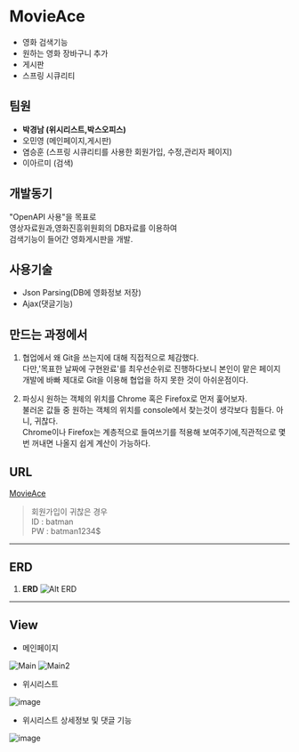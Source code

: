 # MovieAce
  
  * 영화 검색기능    
  * 원하는 영화 장바구니 추가     
  * 게시판
  * 스프링 시큐리티 
  
  팀원
  ----------------------
   * __박경남 (위시리스트,박스오피스)__  
   * 오민영 (메인페이지,게시판)  
   * 염승훈 (스프링 시큐리티를 사용한 회원가입, 수정,관리자 페이지)    
   * 이아르미 (검색)
   
   개발동기
  ----------------------
   "OpenAPI 사용"을 목표로  
   영상자료원과,영화진흥위원회의 DB자료를 이용하여  
   검색기능이 들어간 영화게시판을 개발.
   
   사용기술
   ------------------------
   * Json Parsing(DB에 영화정보 저장)   
   * Ajax(댓글기능)
   
   만드는 과정에서
   ------------------------
   1. 협업에서 왜 Git을 쓰는지에 대해 직접적으로 체감했다.  
       다만,'목표한 날짜에 구현완료'를 최우선순위로 진행하다보니 본인이 맡은 페이지 개발에 바빠 제대로 Git을 이용해 협업을 하지 못한 것이
       아쉬운점이다.  
       
   2. 파싱시 원하는 객체의 위치를 Chrome 혹은 Firefox로 먼저 훑어보자.     
      불러온 값들 중 원하는 객체의 위치를 console에서 찾는것이 생각보다 힘들다. 아니, 귀찮다.    
      Chrome이나 Firefox는 계층적으로 들여쓰기를 적용해 보여주기에,직관적으로 몇번 꺼내면 나올지 쉽게 계산이 가능하다. 
      
   URL
   ------------------------
   [MovieAce](https://180.229.1.114:8080/)
   
   > 회원가입이 귀찮은 경우  
       ID : batman  
       PW : batman1234$   
   ***
   
   ERD 
  ----------------------
 1. <Strong>ERD</Strong>
  ![Alt ERD](https://user-images.githubusercontent.com/53854831/70408595-12b7cb00-1a8c-11ea-8d79-bf88903541bc.PNG)
   
 ***
   View 
  ----------------------
  * 메인페이지
  
  ![Main](https://user-images.githubusercontent.com/43934497/71876204-9509dc80-3169-11ea-9892-18fd7a1255fe.PNG)
  ![Main2](https://user-images.githubusercontent.com/43934497/71876244-a94dd980-3169-11ea-9944-9b8e95194e45.PNG)  
  
  * 위시리스트
  
  ![image](https://user-images.githubusercontent.com/43934497/71903288-1895ee80-31a7-11ea-8e6e-5d0e3a31071f.png)
  * 위시리스트 상세정보 및 댓글 기능
  
  ![image](https://user-images.githubusercontent.com/43934497/71903309-22b7ed00-31a7-11ea-9fa8-82ea678fef63.png)
 
  
